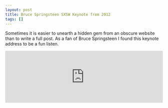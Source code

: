 ```yaml
---
layout: post
title: Bruce Springsteen SXSW Keynote from 2012
tags: []
---
```

Sometimes it is easier to unearth a hidden gem from an obscure website than to write a full post. As a fan of Bruce Springsteen I found this keynote address to be a fun listen.

<iframe src="http://w.soundcloud.com/player/?url=http%3A%2F%2Fapi.soundcloud.com%2Ftracks%2F40052013&amp;show_artwork=true" frameborder="no" scrolling="no" width="100%" height="166"></iframe>
